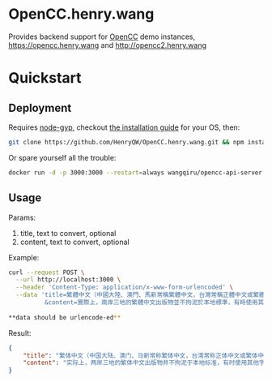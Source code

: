 # OpenCC.henry.wang


Provides backend support for [OpenCC](https://github.com/HenryQW/ttrss_opencc) demo instances, https://opencc.henry.wang and http://opencc2.henry.wang

# Quickstart

## Deployment

Requires [node-gyp](https://github.com/nodejs/node-gyp), checkout [the installation guide](https://github.com/nodejs/node-gyp#installation) for your OS, then:

```sh
git clone https://github.com/HenryQW/OpenCC.henry.wang.git && npm install --production && npm start
```

Or spare yourself all the trouble:

```sh
docker run -d -p 3000:3000 --restart=always wangqiru/opencc-api-server
```

## Usage

Params:
1. title, text to convert, optional
2. content, text to convert, optional

Example: 

```sh
curl --request POST \
  --url http://localhost:3000 \
  --header 'Content-Type: application/x-www-form-urlencoded' \
  --data 'title=繁體中文（中國大陸、澳門、馬新常稱繁體中文，台灣常稱正體中文或繁體中文）\
          &content=實際上，兩岸三地的繁體中文出版物並不拘泥於本地標準，有時使用其他字形和異體字是很頻繁的。'
  
**data should be urlencode-ed**
```

Result:
```json
{
    "title": "繁体中文（中国大陆、澳门、马新常称繁体中文，台湾常称正体中文或繁体中文）",
    "content": "实际上，两岸三地的繁体中文出版物并不拘泥于本地标准，有时使用其他字形和异体字是很频繁的。"
}
```
